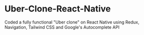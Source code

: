 # Uber-Clone-React-Native
Coded a fully functional "Uber clone" on React Native using Redux, Navigation, Tailwind CSS and Google's Autocomplete API
